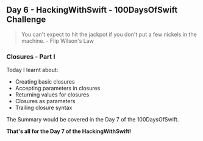 ## Day 6 - HackingWithSwift - 100DaysOfSwift Challenge

> You can't expect to hit the jackpot if you don't put a few nickels in the machine. - Flip Wilson's Law

### Closures - Part I

Today I learnt about:

- Creating basic closures
- Accepting parameters in closures
- Returning values for closures
- Closures as parameters
- Trailing closure syntax

The Summary would be covered in the Day 7 of the 100DaysOfSwift.

**That's all for the Day 7 of the HackingWithSwift!**

